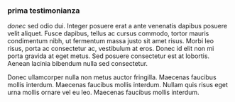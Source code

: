 <h3>prima testimonianza</h3>

_donec_ sed odio dui. Integer posuere erat a ante venenatis dapibus posuere velit aliquet. Fusce dapibus, tellus ac cursus commodo, tortor mauris condimentum nibh, ut fermentum massa justo sit amet risus. Morbi leo risus, porta ac consectetur ac, vestibulum at eros. Donec id elit non mi porta gravida at eget metus. Sed posuere consectetur est at lobortis. Aenean lacinia bibendum nulla sed consectetur.

Donec ullamcorper nulla non metus auctor fringilla. Maecenas faucibus mollis interdum. Maecenas faucibus mollis interdum. Nullam quis risus eget urna mollis ornare vel eu leo. Maecenas faucibus mollis interdum.
